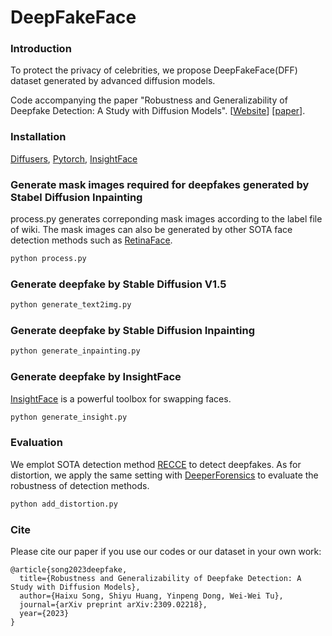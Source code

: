 # DeepFakeFace

### Introduction

To protect the privacy of celebrities, we propose DeepFakeFace(DFF) dataset generated by advanced diffusion models.

Code accompanying the paper
"Robustness and Generalizability of Deepfake Detection: A Study with Diffusion Models". [[Website](https://sites.google.com/view/deepfakeface/home)] [[paper](https://arxiv.org/abs/2309.02218)].

### Installation

[Diffusers](https://huggingface.co/docs/diffusers/installation), [Pytorch](https://pytorch.org/get-started/locally/), [InsightFace](https://github.com/deepinsight/insightface)

### Generate mask images required for deepfakes generated by Stabel Diffusion Inpainting

process.py generates correponding mask images according to the label file of wiki. The mask images can also be generated by
other SOTA face detection methods such as [RetinaFace](https://github.com/biubug6/Pytorch_Retinaface).

```bash
python process.py
```

### Generate deepfake by Stable Diffusion V1.5

```bash
python generate_text2img.py
```

### Generate deepfake by Stable Diffusion Inpainting

```bash
python generate_inpainting.py
```

### Generate deepfake by InsightFace

[InsightFace](https://github.com/deepinsight/insightface) is a powerful toolbox for swapping faces.

```bash
python generate_insight.py
```

### Evaluation

We emplot SOTA detection method [RECCE](https://github.com/VISION-SJTU/RECCE) to detect deepfakes. As for distortion, we apply the same setting with [DeeperForensics](https://github.com/EndlessSora/DeeperForensics-1.0) to evaluate the robustness of detection methods.

```bash
python add_distortion.py
```

### Cite

Please cite our paper if you use our codes or our dataset in your own work:


```
@article{song2023deepfake,
  title={Robustness and Generalizability of Deepfake Detection: A Study with Diffusion Models},
  author={Haixu Song, Shiyu Huang, Yinpeng Dong, Wei-Wei Tu},
  journal={arXiv preprint arXiv:2309.02218},
  year={2023}
}
```
